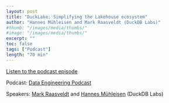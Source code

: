 ```yaml
---
layout: post
title: "DuckLake: Simplifying the Lakehouse ecosystem"
author: "Hannes Mühleisen and Mark Raasveldt (DuckDB Labs)"
#thumb: "/images/media/thumbs/"
#image: "/images/media/thumbs/"
excerpt: ""
toc: false
tags: ["Podcast"]
length: "70 min"
---
```


<a href="https://www.dataengineeringpodcast.com/episodepage/duck-lake-simplifying-the-lakehouse-ecosystem">Listen to the podcast episode</a>

Podcast: [Data Engineering Podcast](https://www.dataengineeringpodcast.com/)

Speakers: [Mark Raasveldt](https://mytherin.github.io/) and [Hannes Mühleisen](https://hannes.muehleisen.org/) (DuckDB Labs)
